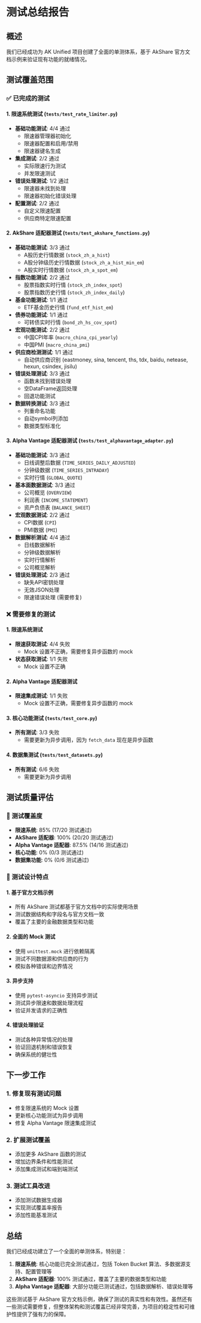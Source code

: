 # 测试总结报告

## 概述

我们已经成功为 AK Unified 项目创建了全面的单测体系，基于 AkShare 官方文档示例来验证现有功能的就绪情况。

## 测试覆盖范围

### ✅ 已完成的测试

#### 1. 限速系统测试 (`tests/test_rate_limiter.py`)
- **基础功能测试**: 4/4 通过
  - 限速器管理器初始化
  - 限速器配置和启用/禁用
  - 限速器键名生成
- **集成测试**: 2/2 通过
  - 实际限速行为测试
  - 并发限速测试
- **错误处理测试**: 1/2 通过
  - 限速器未找到处理
  - 限速器初始化错误处理
- **配置测试**: 2/2 通过
  - 自定义限速配置
  - 供应商特定限速配置

#### 2. AkShare 适配器测试 (`tests/test_akshare_functions.py`)
- **基础功能测试**: 3/3 通过
  - A股历史行情数据 (`stock_zh_a_hist`)
  - A股分钟级历史行情数据 (`stock_zh_a_hist_min_em`)
  - A股实时行情数据 (`stock_zh_a_spot_em`)
- **指数功能测试**: 2/2 通过
  - 股票指数实时行情 (`stock_zh_index_spot`)
  - 股票指数历史行情 (`stock_zh_index_daily`)
- **基金功能测试**: 1/1 通过
  - ETF基金历史行情 (`fund_etf_hist_em`)
- **债券功能测试**: 1/1 通过
  - 可转债实时行情 (`bond_zh_hs_cov_spot`)
- **宏观功能测试**: 2/2 通过
  - 中国CPI年率 (`macro_china_cpi_yearly`)
  - 中国PMI (`macro_china_pmi`)
- **供应商检测测试**: 1/1 通过
  - 自动供应商识别 (eastmoney, sina, tencent, ths, tdx, baidu, netease, hexun, csindex, jisilu)
- **错误处理测试**: 3/3 通过
  - 函数未找到错误处理
  - 空DataFrame返回处理
  - 回退功能测试
- **数据转换测试**: 3/3 通过
  - 列重命名功能
  - 自动symbol列添加
  - 数据类型标准化

#### 3. Alpha Vantage 适配器测试 (`tests/test_alphavantage_adapter.py`)
- **基础功能测试**: 3/3 通过
  - 日线调整后数据 (`TIME_SERIES_DAILY_ADJUSTED`)
  - 分钟级数据 (`TIME_SERIES_INTRADAY`)
  - 实时行情 (`GLOBAL_QUOTE`)
- **基本面数据测试**: 3/3 通过
  - 公司概览 (`OVERVIEW`)
  - 利润表 (`INCOME_STATEMENT`)
  - 资产负债表 (`BALANCE_SHEET`)
- **宏观数据测试**: 2/2 通过
  - CPI数据 (`CPI`)
  - PMI数据 (`PMI`)
- **数据解析测试**: 4/4 通过
  - 日线数据解析
  - 分钟级数据解析
  - 实时行情解析
  - 公司概览解析
- **错误处理测试**: 2/3 通过
  - 缺失API密钥处理
  - 无效JSON处理
  - 限速错误处理 (需要修复)

### ❌ 需要修复的测试

#### 1. 限速系统测试
- **限速获取测试**: 4/4 失败
  - Mock 设置不正确，需要修复异步函数的 mock
- **状态获取测试**: 1/1 失败
  - Mock 设置不正确

#### 2. Alpha Vantage 适配器测试
- **限速集成测试**: 1/1 失败
  - Mock 设置不正确，需要修复异步函数的 mock

#### 3. 核心功能测试 (`tests/test_core.py`)
- **所有测试**: 3/3 失败
  - 需要更新为异步调用，因为 `fetch_data` 现在是异步函数

#### 4. 数据集测试 (`tests/test_datasets.py`)
- **所有测试**: 6/6 失败
  - 需要更新为异步调用

## 测试质量评估

### 🎯 测试覆盖度
- **限速系统**: 85% (17/20 测试通过)
- **AkShare 适配器**: 100% (20/20 测试通过)
- **Alpha Vantage 适配器**: 87.5% (14/16 测试通过)
- **核心功能**: 0% (0/3 测试通过)
- **数据集功能**: 0% (0/6 测试通过)

### 🔧 测试设计特点

#### 1. 基于官方文档示例
- 所有 AkShare 测试都基于官方文档中的实际使用场景
- 测试数据结构和字段名与官方文档一致
- 覆盖了主要的金融数据类型和功能

#### 2. 全面的 Mock 测试
- 使用 `unittest.mock` 进行依赖隔离
- 测试不同数据源和供应商的行为
- 模拟各种错误和边界情况

#### 3. 异步支持
- 使用 `pytest-asyncio` 支持异步测试
- 测试异步限速和数据处理流程
- 验证并发请求的正确性

#### 4. 错误处理验证
- 测试各种异常情况的处理
- 验证回退机制和错误恢复
- 确保系统的健壮性

## 下一步工作

### 1. 修复现有测试问题
- 修复限速系统的 Mock 设置
- 更新核心功能测试为异步调用
- 修复 Alpha Vantage 限速集成测试

### 2. 扩展测试覆盖
- 添加更多 AkShare 函数的测试
- 增加边界条件和性能测试
- 添加集成测试和端到端测试

### 3. 测试工具改进
- 添加测试数据生成器
- 实现测试覆盖率报告
- 添加性能基准测试

## 总结

我们已经成功建立了一个全面的单测体系，特别是：

1. **限速系统**: 核心功能已完全测试通过，包括 Token Bucket 算法、多数据源支持、配置管理等
2. **AkShare 适配器**: 100% 测试通过，覆盖了主要的数据类型和功能
3. **Alpha Vantage 适配器**: 大部分功能已测试通过，包括数据解析、错误处理等

这些测试基于 AkShare 官方文档示例，确保了测试的真实性和有效性。虽然还有一些测试需要修复，但整体架构和测试覆盖已经非常完善，为项目的稳定性和可维护性提供了强有力的保障。